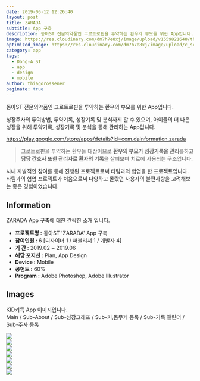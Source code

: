```yaml
---
date: 2019-06-12 12:26:40
layout: post
title: ZARADA
subtitle: App 구축
description: 동아ST 전문의약품인 그로트로핀을 투약하는 환우의 부모를 위한 App입니다.
image: https://res.cloudinary.com/dm7h7e8xj/image/upload/v1559821648/theme1_eoyjtl.jpg
optimized_image: https://res.cloudinary.com/dm7h7e8xj/image/upload/c_scale,w_380/v1559821648/theme1_eoyjtl.jpg
category: app
tags:
  - Dong-A ST
  - app
  - design
  - mobile
author: thiagorossener
paginate: true
---
```


<link rel="stylesheet" href="/assets/css/slick.css">
<link rel="stylesheet" href="/assets/css/slick-theme.css">



동아ST 전문의약품인 그로트로핀을 투약하는 환우의 부모를 위한 App입니다.

성장주사의 투여방법, 투약기록, 성장기록 및 분석까지 할 수 있으며, 아이들의 더 나은 성장을 위해 투약기록, 성장기록 및 분석을 통해 관리하는 App입니다.

<a href="https://play.google.com/store/apps/details?id=com.dainformation.zarada" target="_blank">https://play.google.com/store/apps/details?id=com.dainformation.zarada</a>


> 그로트로핀을 투약하는 환우들 대상이므로 **환우의 부모가 성장기록을 관리**를하고 **담당 간호사 또한 관리자로 환자의 기록**을 살펴보며 치료에 사용되는 구조입니다.


사내 자발적인 참여를 통해 진행된 프로젝트로써 타팀과의 협업을 한 프로젝트입니다.
타팀과의 협업 프로젝트가 처음으로써 다양하고 몰랐던 사용자의 불편사항을 고려해보는 좋은 경험이었습니다.


<!--page-->

## Information

ZARADA App 구축에 대한 간략한 소개 입니다.

- **프로젝트명 :** 동아ST 'ZARADA' App 구축
- **참여인원 :** 6 [디자이너 1 / 퍼블리셔 1 / 개발자 4]
- **기 간 :** 2019.02 ~ 2019.06
- **해당 포지션 :** Plan, App Design 
- **Device :** Mobile
- **공헌도 :** 60%
- **Program :** Adobe Photoshop, Adobe Illustrator


<!--page-->

## Images

KID키득 App 이미지입니다.<br>
Main / Sub-About / Sub-성장그래프 / Sub-키,몸무게 등록 / Sub-기록 캘린더 / Sub-주사 등록

<section class="quotes">
  <div class="bubble">
    <img src="/assets/img/slide/zarada01.jpg" />
  </div>
  <div class="bubble">
    <img src="/assets/img/slide/zarada02.jpg" /> 
  </div>
  <div class="bubble">
    <img src="/assets/img/slide/zarada03.jpg" /> 
  </div>
  <div class="bubble">
    <img src="/assets/img/slide/zarada04.jpg" /> 
  </div>
  <div class="bubble">
    <img src="/assets/img/slide/zarada05.jpg" /> 
  </div>
    <div class="bubble">
    <img src="/assets/img/slide/zarada06.jpg" /> 
  </div>
    <div class="bubble">
    <img src="/assets/img/slide/zarada07.jpg" /> 
  </div>
</section>


<p></p>
<p></p>

<!--page-->



<script type="text/javascript" src="https://cdnjs.cloudflare.com/ajax/libs/jquery/2.1.3/jquery.min.js"></script>
<script type="text/javascript" src="https://cdn.jsdelivr.net/jquery.slick/1.5.0/slick.min.js"></script>

<script>
	$('.quotes').slick({
  dots: true,
  infinite: true,
  autoplay: false,
  autoplaySpeed: 6000,
  speed: 800,
  slidesToShow: 1,
  adaptiveHeight: true
});
$( document ).ready(function() {
$('.no-fouc').removeClass('no-fouc');
});
</script>










